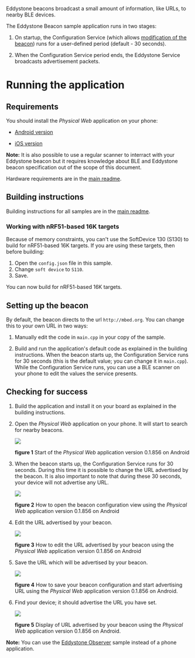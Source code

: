 Eddystone beacons broadcast a small amount of information, like URLs, to nearby BLE devices.

The Eddystone Beacon sample application runs in two stages:

1. On startup, the Configuration Service (which allows [modification of the beacon](https://github.com/google/eddystone/blob/master/eddystone-url/docs/config-service-spec.md)) runs for a user-defined period (default - 30 seconds).

1. When the Configuration Service period ends, the Eddystone Service broadcasts advertisement packets.



# Running the application

## Requirements

You should install the *Physical Web* application on your phone:

- [Android version](https://play.google.com/store/apps/details?id=physical_web.org.physicalweb)

- [iOS version](https://itunes.apple.com/us/app/physical-web/id927653608?mt=8)


**Note:** It is also possible to use a regular scanner to interract with your Eddystone beacon but it requires
knowledge about BLE and Eddystone beacon specification out of the scope of this document.


Hardware requirements are in the [main readme](https://github.com/ARMmbed/ble-examples/blob/master/README.md).

## Building instructions

Building instructions for all samples are in the [main readme](https://github.com/ARMmbed/ble-examples/blob/master/README.md).

### Working with nRF51-based 16K targets

Because of memory constraints, you can't use the SoftDevice 130 (S130) to build for nRF51-based 16K targets. If you are using these targets, then before building:

1. Open the ``config.json`` file in this sample.
1. Change ``soft device`` to ``S110``.
1. Save.

You can now build for nRF51-based 16K targets.

## Setting up the beacon

By default, the beacon directs to the url ``http://mbed.org``. You can change this to your own URL in two ways:

1. Manually edit the code in ``main.cpp`` in your copy of the sample.

1. Build and run the application's default code as explained in the building instructions. When the beacon starts up, the Configuration Service runs for 30 seconds (this is the default value; you can change it in ``main.cpp``). While the Configuration Service runs, you can use a BLE scanner on your phone to edit the values the service presents.

## Checking for success

1. Build the application and install it on your board as explained in the building instructions.

1. Open the *Physical Web* application on your phone. It will start to search for nearby beacons.

    ![](img/app_start.png)

    **figure 1** Start of the *Physical Web* application version 0.1.856 on Android

1. When the beacon starts up, the Configuration Service runs for 30 seconds.
During this time it is possible to change the URL advertised by the beacon.
It is also important to note that during these 30 seconds, your device will not advertise any URL.

    ![](img/open_configuration.png)

    **figure 2** How to open the beacon configuration view using the *Physical Web* application version 0.1.856 on Android


1. Edit the URL advertised by your beacon.

    ![](img/edit_url.png)

    **figure 3** How to edit the URL advertised by your beacon using the *Physical Web* application version 0.1.856 on Android


1. Save the URL which will be advertised by your beacon.

    ![](img/save_url.png)

    **figure 4** How to save your beacon configuration and start advertising URL using the *Physical Web* application version 0.1.856 on Android.


1. Find your device; it should advertise the URL you have set.

    ![](img/result.png)

    **figure 5** Display of URL advertised by your beacon using the *Physical Web* application version 0.1.856 on Android.


**Note:** You can use the [Eddystone Observer](https://github.com/ARMmbed/ble-examples/tree/master/BLE_EddystoneObserver) sample instead of a phone application.
